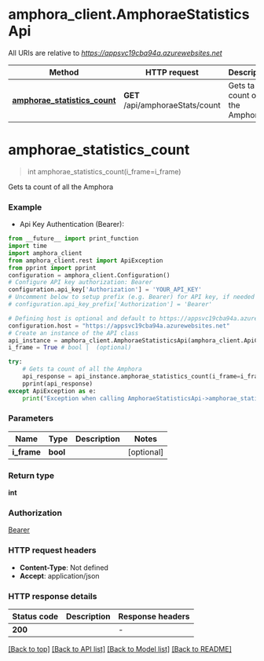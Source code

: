 # amphora_client.AmphoraeStatisticsApi

All URIs are relative to *https://appsvc19cba94a.azurewebsites.net*

Method | HTTP request | Description
------------- | ------------- | -------------
[**amphorae_statistics_count**](AmphoraeStatisticsApi.md#amphorae_statistics_count) | **GET** /api/amphoraeStats/count | Gets ta count of all the Amphora


# **amphorae_statistics_count**
> int amphorae_statistics_count(i_frame=i_frame)

Gets ta count of all the Amphora

### Example

* Api Key Authentication (Bearer):
```python
from __future__ import print_function
import time
import amphora_client
from amphora_client.rest import ApiException
from pprint import pprint
configuration = amphora_client.Configuration()
# Configure API key authorization: Bearer
configuration.api_key['Authorization'] = 'YOUR_API_KEY'
# Uncomment below to setup prefix (e.g. Bearer) for API key, if needed
# configuration.api_key_prefix['Authorization'] = 'Bearer'

# Defining host is optional and default to https://appsvc19cba94a.azurewebsites.net
configuration.host = "https://appsvc19cba94a.azurewebsites.net"
# Create an instance of the API class
api_instance = amphora_client.AmphoraeStatisticsApi(amphora_client.ApiClient(configuration))
i_frame = True # bool |  (optional)

try:
    # Gets ta count of all the Amphora
    api_response = api_instance.amphorae_statistics_count(i_frame=i_frame)
    pprint(api_response)
except ApiException as e:
    print("Exception when calling AmphoraeStatisticsApi->amphorae_statistics_count: %s\n" % e)
```

### Parameters

Name | Type | Description  | Notes
------------- | ------------- | ------------- | -------------
 **i_frame** | **bool**|  | [optional] 

### Return type

**int**

### Authorization

[Bearer](../README.md#Bearer)

### HTTP request headers

 - **Content-Type**: Not defined
 - **Accept**: application/json

### HTTP response details
| Status code | Description | Response headers |
|-------------|-------------|------------------|
**200** |  |  -  |

[[Back to top]](#) [[Back to API list]](../README.md#documentation-for-api-endpoints) [[Back to Model list]](../README.md#documentation-for-models) [[Back to README]](../README.md)


